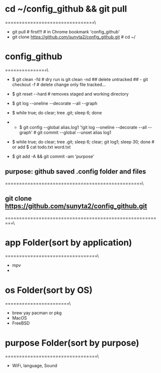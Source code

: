 # cd ~/config_github && git pull
================================\
- git pull # first!!! # in Chrome bookmark 'config_github'
- git clone https://github.com/sunyta2/config_github.git # cd ~/

# config_github
===============\
- $ git clean -fd # dry run is git clean -nd ## delete untracked ##
                        - git checkout -f # delete change only file tracked...
- $ git reset --hard # removes staged and working directory

- $ git log --oneline --decorate --all --graph
- $ while true; do clear; tree .git; sleep 6; done

- - $ git config --global alias.log1 '!git log --oneline --decorate --all --graph' # git commit --global --unset alias log1
- $ while true; do clear; tree .git; sleep 6; clear; git log1; sleep 30; done # or add $ cat todo.txt word.txt


- $ git add -A && git commit -am 'purpose'

## purpose: github saved .config folder and files
=================================================\

## git clone https://github.com/sunyta2/config_github.git
=========================================================\



# app Folder(sort by application)
=================================\
- mpv
- 


# os Folder(sort by OS)
=======================\
- brew yay pacman or pkg
- MacOS
- FreeBSD




# purpose Folder(sort by purpose)
=================================\
- WiFi, language, Sound

